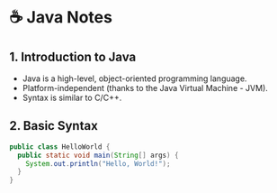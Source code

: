 # ☕ Java Notes

## 1. Introduction to Java
- Java is a high-level, object-oriented programming language.
- Platform-independent (thanks to the Java Virtual Machine - JVM).
- Syntax is similar to C/C++.

## 2. Basic Syntax
```java
public class HelloWorld {
  public static void main(String[] args) {
    System.out.println("Hello, World!");
  }
}
